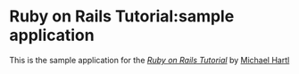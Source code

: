 # Ruby on Rails Tutorial:sample application

This is the sample application for
the [*Ruby on Rails Tutorial*](http://railstutorial.org/)
by [Michael Hartl](http://michaelhartl.com)
